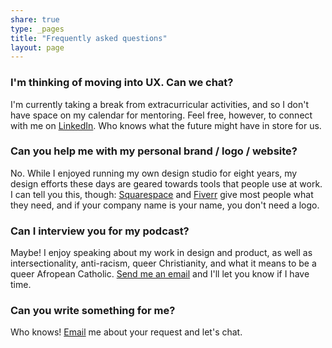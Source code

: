 ```yaml
---
share: true
type: _pages
title: "Frequently asked questions"
layout: page
---
```

### I'm thinking of moving into UX. Can we chat?
I'm currently taking a break from extracurricular activities, and so I don't have space on my calendar for mentoring. Feel free, however, to connect with me on [LinkedIn](https://nl.linkedin.com/in/zinzy). Who knows what the future might have in store for us.

### Can you help me with my personal brand / logo / website?
No. While I enjoyed running my own design studio for eight years, my design efforts these days are geared towards tools that people use at work. I can tell you this, though: [Squarespace](https://www.squarespace.com/) and [Fiverr](https://www.fiverr.com/categories/graphics-design) give most people what they need, and if your company name is your name, you don't need a logo.

### Can I interview you for my podcast?
Maybe! I enjoy speaking about my work in design and product, as well as intersectionality, anti-racism, queer Christianity, and what it means to be a queer Afropean Catholic. [Send me an email](/contact) and I'll let you know if I have time.

### Can you write something for me?
Who knows! [Email](/contact) me about your request and let's chat.
 

